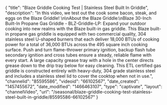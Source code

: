 {
    "title": "Blaze Griddle Cooking Test | Stainless Steel Built In Griddle",
    "description": "In this video, we test out the cook some bacon, steak, and eggs on the Blaze Griddle!  \n\nAbout the Blaze Griddle:\nBlaze 30-Inch Built-In Propane Gas Griddle - BLZ-Griddle-LP: Expand your outdoor cooking into new realms with the Blaze built-in gas griddle. This Blaze built-in propane gas griddle is equipped with two commercial quality, 304 stainless steel U-shaped burners that each deliver 18,000 BTUs of cooking power for a total of 36,000 BTUs across the 495 square inch cooking surface. Push and turn flame-thrower primary ignition, backup flash tube secondary ignition and cross tubes ensure a steady, reliable flame with every start. A large capacity grease tray with a hole in the center directs grease down to the drip tray below for easy cleaning. This ETL certified gas griddle is constructed entirely with heavy-duty, 304 grade stainless steel and includes a stainless steel lid to cover the cooktop when not in use.",
    "channelid": "85595586",
    "videoid": "66102567",
    "date_created": "1457455672",
    "date_modified": "1466463107",
    "type": "captivate",
    "layout": "channelVideo",
    "url": "\/seasonal\/blaze-griddle-cooking-test-stainless-steel-built-in-griddle\/85595586-66102567"
}